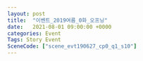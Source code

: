 ```yaml
---
layout: post
title:  "이벤트_2019여름_0화_오프닝"
date:   2021-08-01 09:00:00 +0000
categories: Event
Tags: Story Event
SceneCode: ["scene_evt190627_cp0_q1_s10"]
---
```


